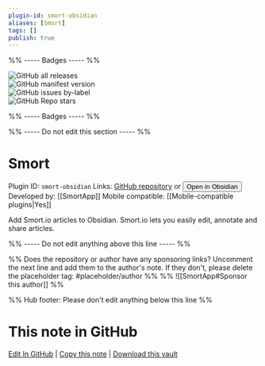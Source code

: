 ```yaml
---
plugin-id: smort-obsidian
aliases: [Smort]
tags: []
publish: true
---
```


%% ----- Badges ----- %%

![GitHub all releases](https://img.shields.io/github/downloads/SmortApp/obsidian-smort/total?color=573E7A&logo=github&style=for-the-badge)  
![GitHub manifest version](https://img.shields.io/github/manifest-json/v/SmortApp/obsidian-smort?color=573E7A&logo=github&style=for-the-badge)  
![GitHub issues by-label](https://img.shields.io/github/issues/SmortApp/obsidian-smort/help%20wanted?color=573E7A&logo=github&style=for-the-badge)  
![GitHub Repo stars](https://img.shields.io/github/stars/SmortApp/obsidian-smort?color=573E7A&logo=github&style=for-the-badge)

%% ----- Badges ----- %%

%% ----- Do not edit this section ----- %%

# Smort

Plugin ID: `smort-obsidian`
Links: [GitHub repository](https://github.com/SmortApp/obsidian-smort) or [<button id=HH>Open in Obsidian</button>](obsidian://show-plugin?id=smort-obsidian)
Developed by: [[SmortApp]]
Mobile compatible: [[Mobile-compatible plugins|Yes]]

Add Smort.io articles to Obsidian. Smort.io lets you easily edit, annotate and share articles.

%% ----- Do not edit anything above this line ----- %%

%% Does the repository or author have any sponsoring links? Uncomment the next line and add them to the author's note. If they don't, please delete the placeholder tag: #placeholder/author %%
%% ![[SmortApp#Sponsor this author]] %%

%% Hub footer: Please don't edit anything below this line %%

# This note in GitHub

<span class="git-footer">[Edit In GitHub](https://github.dev/obsidian-community/obsidian-hub/blob/main/02%20-%20Community%20Expansions/02.05%20All%20Community%20Expansions/Plugins/smort-obsidian.md "git-hub-edit-note") | [Copy this note](https://raw.githubusercontent.com/obsidian-community/obsidian-hub/main/02%20-%20Community%20Expansions/02.05%20All%20Community%20Expansions/Plugins/smort-obsidian.md "git-hub-copy-note") | [Download this vault](https://github.com/obsidian-community/obsidian-hub/archive/refs/heads/main.zip "git-hub-download-vault") </span>
